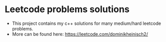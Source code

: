 # Leetcode problems solutions

- This project contains my c++ solutions for many medium/hard leetcode problems.
- More can be found here: https://leetcode.com/dominikheinisch2/
